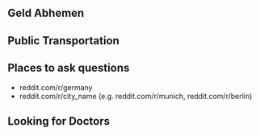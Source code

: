 ## Geld Abhemen

## Public Transportation

## Places to ask questions

- reddit.com/r/germany
- reddit.com/r/city_name (e.g. reddit.com/r/munich, reddit.com/r/berlin)

## Looking for Doctors

